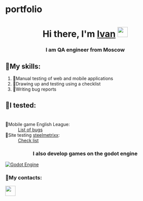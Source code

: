 # portfolio
<h1 align="center">Hi there, I'm <a href="" target="_blank">Ivan</a> 
<img src="https://github.com/blackcater/blackcater/raw/main/images/Hi.gif" height="32"/></h1>
<h3 align="center">I am QA engineer from Moscow</h3>

<h2>🔨My skills:</h2>

<ol class="rounded">
  <li><a>🔹Manual testing of web and mobile applications</a></li>
  <li><a>🔹Drawing up and testing using a checklist</a></li>
  <li><a>🔹Writing bug reports</a></li>
</ol>



<h2>🔶I tested:</h2>
<h1></h1>
<dl>
  <dt>🔸Mobile game English League:</dt>
    <dd><a href="https://docs.google.com/spreadsheets/d/1o1jBDmGeG0afHtMT-UVs1XQZwEV_BhaJGic2JfuMjPU/edit?usp=sharing">List of bugs</a></dd>
  <dt>🔸Site testing <a href="https://deverp.steelmetrixx.ru/">steelmetrixx</a>:</dt>
    <dd><a href="https://docs.google.com/spreadsheets/d/1o1jBDmGeG0afHtMT-UVs1XQZwEV_BhaJGic2JfuMjPU/edit?usp=sharing">Сheck list</a></dd>
</dl>

<h3 align="center">I also develop games on the godot engine</h3>

<a href="https://godotengine.org/">![Godot Engine](https://img.shields.io/badge/GODOT-%23FFFFFF.svg?style=for-the-badge&logo=godot-engine)</a>

<h3 align="left">💬My contacts:</h3>

<a href="https://t.me/jeanivanyu"><img src="https://img.shields.io/badge/Telegram-2CA5E0?style=for-the-badge&logo=telegram&logoColor=white" height="32"/></a>

